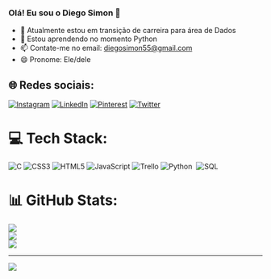 ### Olá! Eu sou o Diego Simon 👋

- 🔭 Atualmente estou em transição de carreira para área de Dados
- 🌱 Estou aprendendo no momento Python
- 📫 Contate-me no email: diegosimon55@gmail.com
- 😄 Pronome: Ele/dele

## 🌐 Redes sociais:
[![Instagram](https://img.shields.io/badge/Instagram-%23E4405F.svg?logo=Instagram&logoColor=white)](https://instagram.com/https://www.instagram.com/diegosimon55/) [![LinkedIn](https://img.shields.io/badge/LinkedIn-%230077B5.svg?logo=linkedin&logoColor=white)](https://linkedin.com/in/https://www.linkedin.com/in/diego-simon/) [![Pinterest](https://img.shields.io/badge/Pinterest-%23E60023.svg?logo=Pinterest&logoColor=white)](https://pinterest.com/https://br.pinterest.com/diegosimon55/) [![Twitter](https://img.shields.io/badge/Twitter-%231DA1F2.svg?logo=Twitter&logoColor=white)](https://twitter.com/https://twitter.com/diegosimon55) 

# 💻 Tech Stack:
![C](https://img.shields.io/badge/c-%2300599C.svg?style=for-the-badge&logo=c&logoColor=white) ![CSS3](https://img.shields.io/badge/css3-%231572B6.svg?style=for-the-badge&logo=css3&logoColor=white) ![HTML5](https://img.shields.io/badge/html5-%23E34F26.svg?style=for-the-badge&logo=html5&logoColor=white) ![JavaScript](https://img.shields.io/badge/javascript-%23323330.svg?style=for-the-badge&logo=javascript&logoColor=%23F7DF1E) ![Trello](https://img.shields.io/badge/Trello-%23026AA7.svg?style=for-the-badge&logo=Trello&logoColor=white)
![Python](https://img.shields.io/badge/Python-3776AB?style=for-the-badge&logo=python&logoColor=white)&nbsp; ![SQL](https://img.shields.io/badge/-SQL-0D1117?style=for-the-badge&logo=sql&labelColor=0D1117)&nbsp;
# 📊 GitHub Stats:
![](https://github-readme-stats.vercel.app/api?username=DiegoSimon55&theme=dark&hide_border=false&include_all_commits=false&count_private=false)<br/>
![](https://github-readme-streak-stats.herokuapp.com/?user=DiegoSimon55&theme=dark&hide_border=false)<br/>
![](https://github-readme-stats.vercel.app/api/top-langs/?username=DiegoSimon55&theme=dark&hide_border=false&include_all_commits=false&count_private=false&layout=compact)

---
[![](https://visitcount.itsvg.in/api?id=DiegoSimon55&icon=0&color=0)](https://visitcount.itsvg.in)

<!-- Proudly created with GPRM ( https://gprm.itsvg.in ) -->
